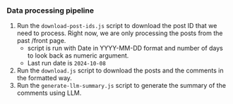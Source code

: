 ### Data processing pipeline
1. Run the `download-post-ids.js` script to download the post ID that we need to process. Right now, we are only processing the posts from the past /front page.
    - script is run with Date in YYYY-MM-DD format and number of days to look back as numeric argument.
    - Last run date is `2024-10-08`
2. Run the `download.js` script to download the posts and the comments in the formatted way.
3. Run the `generate-llm-summary.js` script to generate the summary of the comments using LLM.